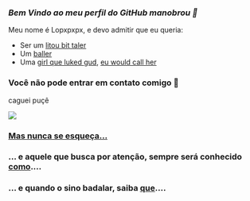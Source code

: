 ### *Bem Vindo ao meu perfil do GitHub manobrou 💪*

Meu nome é Lopxpxpx, e devo admitir que eu queria:

- Ser um [litou bit taler](https://www.youtube.com/watch?v=ryDOy3AosBw)
- Um [baller](https://www.youtube.com/watch?v=ryDOy3AosBw)
- Uma [girl que luked gud](https://www.youtube.com/watch?v=ryDOy3AosBw), [eu would call her](https://www.youtube.com/watch?v=ryDOy3AosBw)

### Você não pode entrar em contato comigo 💙

caguei puçê

![](https://pbs.twimg.com/media/FDKB70qXEAQ45GI?format=jpg&name=small)

### [Mas nunca se esqueça...](https://www.youtube.com/watch?v=3upMIkIM6Oo&t=11s)

### ... e aquele que busca por atenção, sempre será conhecido [como](https://www.youtube.com/watch?v=zcjndWCtNJ4)....

### ... e quando o sino badalar, saiba [que](https://youtu.be/DRv_lMBKWc8?feature=shared)....
